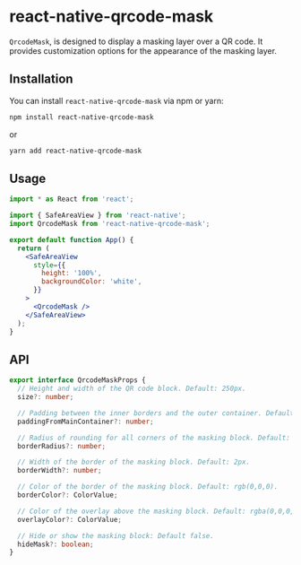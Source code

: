 # react-native-qrcode-mask

`QrcodeMask`, is designed to display a masking layer over a QR code. It provides customization options for the appearance of the masking layer.

## Installation

You can install `react-native-qrcode-mask` via npm or yarn:

```bash
npm install react-native-qrcode-mask
```
or
```bash
yarn add react-native-qrcode-mask
```

## Usage

```jsx
import * as React from 'react';

import { SafeAreaView } from 'react-native';
import QrcodeMask from 'react-native-qrcode-mask';

export default function App() {
  return (
    <SafeAreaView
      style={{
        height: '100%',
        backgroundColor: 'white',
      }}
    >
      <QrcodeMask />
    </SafeAreaView>
  );
}
```

## API
```ts
export interface QrcodeMaskProps {
  // Height and width of the QR code block. Default: 250px.
  size?: number;

  // Padding between the inner borders and the outer container. Default: 30px.
  paddingFromMainContainer?: number;

  // Radius of rounding for all corners of the masking block. Default: 15px.
  borderRadius?: number;

  // Width of the border of the masking block. Default: 2px.
  borderWidth?: number;

  // Color of the border of the masking block. Default: rgb(0,0,0).
  borderColor?: ColorValue;

  // Color of the overlay above the masking block. Default: rgba(0,0,0,6).
  overlayColor?: ColorValue;

  // Hide or show the masking block: Default false.
  hideMask?: boolean;
}
```
